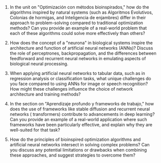 1. In the unit on "Optimización con métodos bioinspirados," how do the algorithms inspired by natural systems (such as Algoritmos Evolutivos, Colonias de hormigas, and Inteligencia de enjambres) differ in their approach to problem-solving compared to traditional optimization methods? Can you provide an example of a real-world problem that each of these algorithms could solve more effectively than others?

2. How does the concept of a "neurona" in biological systems inspire the architecture and function of artificial neural networks (ANNs)? Discuss the role of perceptrones, backpropagation, and the differences between feedforward and recurrent neural networks in emulating aspects of biological neural processing.

3. When applying artificial neural networks to tabular data, such as in regression analysis or classification tasks, what unique challenges do you face compared to using ANNs for image or speech recognition? How might these challenges influence the choice of network architecture and training methods?

4. In the section on "Aprendizaje profundo y frameworks de trabajo," how does the use of frameworks like stable diffusion and recurrent neural networks ( transformers) contribute to advancements in deep learning? Can you provide an example of a real-world application where such frameworks have been particularly effective, and explain why they are well-suited for that task?

5. How do the principles of bioinspired optimization algorithms and artificial neural networks intersect in solving complex problems? Can you discuss any potential limitations or drawbacks when combining these approaches, and suggest strategies to overcome them?